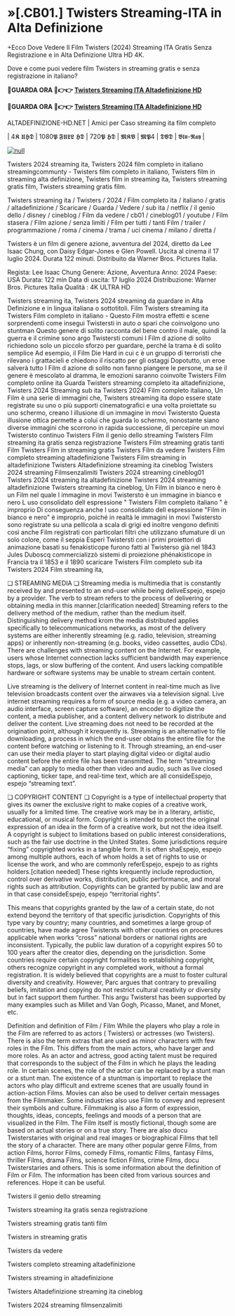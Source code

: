 # »[.CB01.] Twisters Streaming-ITA in Alta Definizione

+Ecco Dove Vedere Il Film Twisters (2024) Streaming ITA Gratis Senza Registrazione e in Alta Definizione Ultra HD 4K.

Dove e come puoi vedere film Twisters in streaming gratis e senza registrazione in italiano?

**🔴GUARDA ORA 🔴👉👉 [Twisters Streaming ITA Altadefinizione HD](https://t.co/iKFRd2cab5)**

**🔴GUARDA ORA 🔴👉👉 [Twisters Streaming ITA Altadefinizione HD](https://t.co/iKFRd2cab5)**

ALTADEFINIZIONE-HD.NET | Amici per Caso streaming ita film completo

| 4𝕶 𝖀𝕳𝕯 | 1080𝕻 𝕱𝖀𝕷𝕷 𝕳𝕯 | 720𝕻 𝕳𝕯 | 𝕸𝕶𝖁 | 𝕸𝕻4 | 𝕯𝖁𝕯 | 𝕭𝖑𝖚-𝕽𝖆𝖞 |

[![null](https://static.wixstatic.com/media/855a25_043b5abeb4ae4d35ac003198e7fe56ed~mv2.gif)](https://t.co/iKFRd2cab5)

Twisters 2024 streaming ita, Twisters 2024 film completo in italiano streamingcommunty - Twisters film completo in italiano, Twisters film in streaming alta definizione, Twisters film in streaming ita, Twisters streaming gratis film, Twisters streaming gratis film.

Twisters streaming ita / Twisters / 2024 / Film completo ita / italiano / gratis / altadefinizione / Scaricare / Guarda / Vedere / sub ita / netflix / il genio dello / disney / cineblog / Film da vedere / cb01 / cineblog01 / youtube / Film stasera / Film azione / senza limiti / Film per tutti / tanti Film / trailer / programmazione / roma / cinema / trama / uci cinema / milano / diretta /

Twisters è un film di genere azione, avventura del 2024, diretto da Lee Isaac Chung, con Daisy Edgar-Jones e Glen Powell. Uscita al cinema il 17 luglio 2024. Durata 122 minuti. Distribuito da Warner Bros. Pictures Italia.

Regista: Lee Isaac Chung
Genere: Azione, Avventura
Anno: 2024
Paese: USA
Durata: 122 min
Data di uscita: 17 luglio 2024
Distribuzione: Warner Bros. Pictures Italia
Qualità : 4K ULTRA HD

Twisters streaming ita, Twisters 2024 streaming da guardare in Alta Definizione e in lingua italiana o sottotitoli. Film Twisters streaming ita Twisters Film completo in italiano - Questo Film mostra effetti e scene sorprendenti come insegui Twistersti in auto o spari che coinvolgono uno stuntman Questo genere di solito racconta del bene contro il male, quindi la guerra e il crimine sono argo Twistersti comuni I Film d azione di solito richiedono solo un piccolo sforzo per guardare, perché la trama è di solito semplice Ad esempio, il Film Die Hard in cui c è un gruppo di terroristi che rilevano i grattacieli e chiedono il riscatto per gli ostaggi Dopotutto, un eroe salverà tutto I Film d azione di solito non fanno piangere le persone, ma se il genere è mescolato al dramma, le emozioni saranno coinvolte Twisters Film completo online ita Guarda Twisters streaming completo ita altadefinizione, Twisters 2024 Streaming sub ita Twisters 2024) Film completo italiano, Un Film è una serie di immagini che, Twisters streaming ita dopo essere state registrate su uno o più supporti cinematografici e una volta proiettate su uno schermo, creano l illusione di un immagine in movi Twistersto Questa illusione ottica permette a colui che guarda lo schermo, nonostante siano diverse immagini che scorrono in rapida successione, di percepire un movi Twistersto continuo Twisters Film il genio dello streaming Twisters Film streaming ita gratis senza registrazione Twisters Film streaming gratis tanti Film Twisters Film in streaming gratis Twisters Film da vedere Twisters Film completo streaming altadefinizione Twisters Film streaming in altadefinizione Twisters Altadefinizione streaming ita cineblog Twisters 2024 streaming Filmsenzalimiti Twisters 2024 streaming cineblog01 Twisters 2024 streaming ita altadefinizione Twisters 2024 streaming altadefinizione Twisters streaming ita cineblog, Un Film in bianco e nero è un Film nel quale l immagine in movi Twistersto è un immagine in bianco e nero L uso consolidato dell espressione " Twisters Film completo italiano " è improprio Di conseguenza anche l uso consolidato dell espressione "Film in bianco e nero" è improprio, poiché in realtà le immagini in movi Twistersto sono registrate su una pellicola a scala di grigi ed inoltre vengono definiti così anche Film registrati con particolari filtri che utilizzano sfumature di un solo colore, come il seppia Esperi Twistersti con i primi proiettori di animazione basati su fenakisticope furono fatti al Twisterso già nel 1843 Jules Duboscq commercializzò sistemi di proiezione phénakisticope in Francia tra il 1853 e il 1890 scaricare Twisters Film completo sub ita Twisters 2024 Film streaming ita,

❏ STREAMING MEDIA ❏ Streaming media is multimedia that is constantly received by and presented to an end-user while being deliveEspejo, espejo by a provider. The verb to stream refers to the process of delivering or obtaining media in this manner.[clarification needed] Streaming refers to the delivery method of the medium, rather than the medium itself. Distinguishing delivery method krom the media distributed applies specifically to telecommunications networks, as most of the delivery systems are either inherently streaming (e.g. radio, television, streaming apps) or inherently non-streaming (e.g. books, video cassettes, audio CDs). There are challenges with streaming content on the Internet. For example, users whose Internet connection lacks sufficient bandwidth may experience stops, lags, or slow buffering of the content. And users lacking compatible hardware or software systems may be unable to stream certain content.

Live streaming is the delivery of Internet content in real-time much as live television broadcasts content over the airwaves via a television signal. Live internet streaming requires a form of source media (e.g. a video camera, an audio interface, screen capture software), an encoder to digitize the content, a media publisher, and a content delivery network to distribute and deliver the content. Live streaming does not need to be recorded at the origination point, although it krequently is. Streaming is an alternative to file downloading, a process in which the end-user obtains the entire file for the content before watching or listening to it. Through streaming, an end-user can use their media player to start playing digital video or digital audio content before the entire file has been transmitted. The term “streaming media” can apply to media other than video and audio, such as live closed captioning, ticker tape, and real-time text, which are all consideEspejo, espejo “streaming text”.

❏ COPYRIGHT CONTENT ❏ Copyright is a type of intellectual property that gives its owner the exclusive right to make copies of a creative work, usually for a limited time. The creative work may be in a literary, artistic, educational, or musical form. Copyright is intended to protect the original expression of an idea in the form of a creative work, but not the idea itself. A copyright is subject to limitations based on public interest considerations, such as the fair use doctrine in the United States. Some jurisdictions require “fixing” copyrighted works in a tangible form. It is often shaEspejo, espejo among multiple authors, each of whom holds a set of rights to use or license the work, and who are commonly referEspejo, espejo to as rights holders.[citation needed] These rights krequently include reproduction, control over derivative works, distribution, public performance, and moral rights such as attribution. Copyrights can be granted by public law and are in that case consideEspejo, espejo “territorial rights”.

This means that copyrights granted by the law of a certain state, do not extend beyond the territory of that specific jurisdiction. Copyrights of this type vary by country; many countries, and sometimes a large group of countries, have made agree Twistersts with other countries on procedures applicable when works “cross” national borders or national rights are inconsistent. Typically, the public law duration of a copyright expires 50 to 100 years after the creator dies, depending on the jurisdiction. Some countries require certain copyright formalities to establishing copyright, others recognize copyright in any completed work, without a formal registration. It is widely believed that copyrights are a must to foster cultural diversity and creativity. However, Parc argues that contrary to prevailing beliefs, imitation and copying do not restrict cultural creativity or diversity but in fact support them further. This argu Twisterst has been supported by many examples such as Millet and Van Gogh, Picasso, Manet, and Monet, etc.

Definition and definition of Film / Film While the players who play a role in the Film are referred to as actors ( Twisters) or actresses (wo Twisters). There is also the term extras that are used as minor characters with few roles in the Film. This differs from the main actors, who have larger and more roles. As an actor and actress, good acting talent must be required that corresponds to the subject of the Film in which he plays the leading role. In certain scenes, the role of the actor can be replaced by a stunt man or a stunt man. The existence of a stuntman is important to replace the actors who play difficult and extreme scenes that are usually found in action-action Films. Movies can also be used to deliver certain messages from the Filmmaker. Some industries also use Film to convey and represent their symbols and culture. Filmmaking is also a form of expression, thoughts, ideas, concepts, feelings and moods of a person that are visualized in the Film. The Film itself is mostly fictional, though some are based on actual stories or on a true story. There are also docu Twisterstaries with original and real images or biographical Films that tell the story of a character. There are many other popular genre Films, from action Films, horror Films, comedy Films, romantic Films, fantasy Films, thriller Films, drama Films, science fiction Films, crime Films, docu Twisterstaries and others. This is some information about the definition of Film or Film. The information has been cited from various sources and references. Hope it can be useful.

Twisters il genio dello streaming

Twisters streaming ita gratis senza registrazione

Twisters streaming gratis tanti film

Twisters in streaming gratis

Twisters da vedere

Twisters completo streaming altadefinizione

Twisters streaming in altadefinizione

Twisters Altadefinizione streaming ita cineblog

Twisters 2024 streaming filmsenzalimiti
